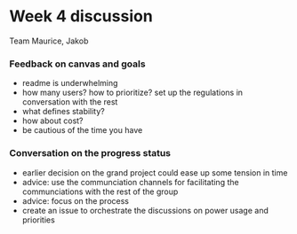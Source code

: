 # Week 4 discussion

Team Maurice, Jakob

### Feedback on canvas and goals

+ readme is underwhelming
+ how many users? how to prioritize? set up the regulations in conversation with the rest
+ what defines stability?
+ how about cost?
+ be cautious of the time you have

### Conversation on the progress status

+ earlier decision on the grand project could ease up some tension in time
+ advice: use the communciation channels for facilitating the communciations with the rest of the group
+ advice: focus on the process
+ create an issue to orchestrate the discussions on power usage and priorities
